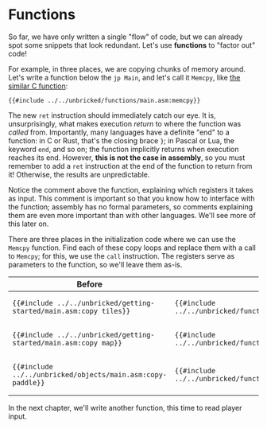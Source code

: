 # Functions

So far, we have only written a single "flow" of code, but we can already spot some snippets that look redundant.
Let's use **functions** to "factor out" code!

For example, in three places, we are copying chunks of memory around.
Let's write a function below the `jp Main`, and let's call it `Memcpy`, like [the similar C function](https://man7.org/linux/man-pages/man3/memcpy.3.html):

```rgbasm,linenos,start={{#line_no_of "" ../../unbricked/functions/main.asm:memcpy}}
{{#include ../../unbricked/functions/main.asm:memcpy}}
```

The new `ret` instruction should immediately catch our eye.
It is, unsurprisingly, what makes execution *return* to where the function was *called* from.
Importantly, many languages have a definite "end" to a function: in C or Rust, that's the closing brace `}`; in Pascal or Lua, the keyword `end`, and so on; the function implicitly returns when execution reaches its end.
However, **this is not the case in assembly**, so you must remember to add a `ret` instruction at the end of the function to return from it!
Otherwise, the results are unpredictable.

Notice the comment above the function, explaining which registers it takes as input.
This comment is important so that you know how to interface with the function; assembly has no formal parameters, so comments explaining them are even more important than with other languages.
We'll see more of this later on.

There are three places in the initialization code where we can use the `Memcpy` function.
Find each of these copy loops and replace them with a call to `Memcpy`; for this, we use the `call` instruction.
The registers serve as parameters to the function, so we'll leave them as-is.

<div class="table-wrapper"><table><thead><tr><th>Before</th><th>After</th></tr></thead><tbody><tr><td>

```rgbasm,linenos,start={{#line_no_of "" ../../unbricked/getting-started/main.asm:copy_tiles}}
{{#include ../../unbricked/getting-started/main.asm:copy_tiles}}
```

</td><td>

```rgbasm,linenos,start={{#line_no_of "" ../../unbricked/functions/main.asm:copy_tiles}}
{{#include ../../unbricked/functions/main.asm:copy_tiles}}
```

</td></tr><tr><td>

```rgbasm,linenos,start={{#line_no_of "" ../../unbricked/getting-started/main.asm:copy_map}}
{{#include ../../unbricked/getting-started/main.asm:copy_map}}
```

</td><td>

```rgbasm,linenos,start={{#line_no_of "" ../../unbricked/functions/main.asm:copy_map}}
{{#include ../../unbricked/functions/main.asm:copy_map}}
```

</td></tr><tr><td>

```rgbasm,linenos,start={{#line_no_of "" ../../unbricked/objects/main.asm:copy-paddle}}
{{#include ../../unbricked/objects/main.asm:copy-paddle}}
```

</td><td>

```rgbasm,linenos,start={{#line_no_of "" ../../unbricked/functions/main.asm:copy_paddle}}
{{#include ../../unbricked/functions/main.asm:copy_paddle}}
```

</td></tr></tbody></table></div>

In the next chapter, we'll write another function, this time to read player input.
